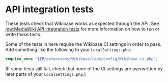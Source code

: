 # API integration tests

These tests check that Wikibase works as expected through the API.
See [mw:MediaWiki API integration tests][] for more information on how to run or write these tests.

Some of the tests in here require the Wikibase CI settings in order to pass.
Add something like the following to your `LocalSettings.php`:

```php
require_once "$IP/extensions/Wikibase/repo/config/Wikibase.ci.php";
```

(If some tests still fail, check that none of the CI settings are overwritten by later parts of your `LocalSettings.php`.)

[mw:MediaWiki API integration tests]: https://www.mediawiki.org/wiki/MediaWiki_API_integration_tests
